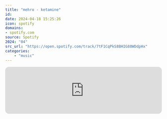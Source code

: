 ```yaml
---
title: "mehro - ketamine"
id: 
date: 2024-04-18 15:25:26
icon: spotify
domains:
- spotify.com
source: Spotify
2024: "04"
src_url: "https://open.spotify.com/track/7tF1CqPkS8BHIG88WDdpHx"
categories:
    - "music"
---
```

<iframe style="border-radius: 12px" width="100%" height="152" title="Spotify Embed: ketamine" frameborder="0" allowfullscreen allow="autoplay; clipboard-write; encrypted-media; fullscreen; picture-in-picture" loading="lazy" src="https://open.spotify.com/embed/track/7tF1CqPkS8BHIG88WDdpHx?utm_source=oembed"></iframe>
